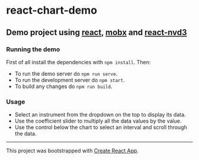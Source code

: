 # react-chart-demo
## Demo project using [react](https://reactjs.org/), [mobx](https://mobx.js.org/) and [react-nvd3](https://github.com/NuCivic/react-nvd3)

### Running the demo

First of all install the dependencies with `npm install`. Then:
* To run the demo server do `npm run serve`.
* To run the development server do `npm start`.
* To build any changes do `npm run build`.

### Usage

* Select an instrument from the dropdown on the top to display its data.
* Use the coefficient slider to multiply all the data values by the value.
* Use the control below the chart to select an interval and scroll through the data.

---

This project was bootstrapped with [Create React App](https://github.com/facebookincubator/create-react-app).